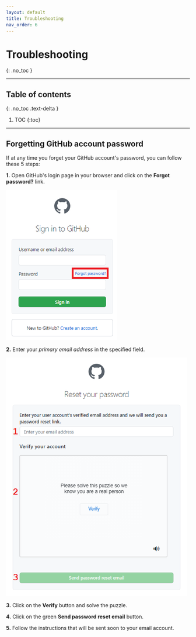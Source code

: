 ```yaml
---
layout: default
title: Troubleshooting
nav_order: 6
---
```


# **Troubleshooting**
{: .no_toc }

---

## Table of contents
{: .no_toc .text-delta }

1. TOC
{:toc}

---

## Forgetting GitHub account password

If at any time you forget your GitHub account's password, you can follow these 5 steps:

**1.** Open GitHub's login page in your browser and click on the **Forgot password?** link.

!["Forgot password link"](https://github.com/orion13579/COMM-2216-SetE-Group6/blob/gh-pages/assets/images/ForgotPassword.png?raw=true)

**2.** Enter your _primary email address_ in the specified field.

!["Reset your password page"](https://github.com/orion13579/COMM-2216-SetE-Group6/blob/gh-pages/assets/images/PasswordResetRequest.png?raw=true)

**3.** Click on the **Verify** button and solve the puzzle.

**4.** Click on the green **Send password reset email** button.

**5.** Follow the instructions that will be sent soon to your email account.

